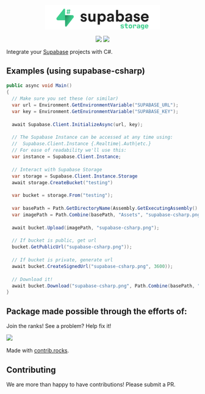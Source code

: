 <p align="center">
<img width="300" src=".github/supabase-storage.png"/>
</p>
<p align="center">
  <img src="https://github.com/supabase-community/storage-csharp/workflows/Build%20And%20Test/badge.svg"/>
  <a href="https://www.nuget.org/packages/supabase-storage-csharp/">
    <img src="https://img.shields.io/nuget/vpre/supabase-storage-csharp"/>
  </a>
</p>

Integrate your [Supabase](https://supabase.io) projects with C#.

## Examples (using supabase-csharp)

```c#
public async void Main()
{
  // Make sure you set these (or similar)
  var url = Environment.GetEnvironmentVariable("SUPABASE_URL");
  var key = Environment.GetEnvironmentVariable("SUPABASE_KEY");

  await Supabase.Client.InitializeAsync(url, key);

  // The Supabase Instance can be accessed at any time using:
  //  Supabase.Client.Instance {.Realtime|.Auth|etc.}
  // For ease of readability we'll use this:
  var instance = Supabase.Client.Instance;

  // Interact with Supabase Storage
  var storage = Supabase.Client.Instance.Storage
  await storage.CreateBucket("testing")

  var bucket = storage.From("testing");

  var basePath = Path.GetDirectoryName(Assembly.GetExecutingAssembly().CodeBase).Replace("file:", "");
  var imagePath = Path.Combine(basePath, "Assets", "supabase-csharp.png");

  await bucket.Upload(imagePath, "supabase-csharp.png");

  // If bucket is public, get url
  bucket.GetPublicUrl("supabase-csharp.png"));

  // If bucket is private, generate url
  await bucket.CreateSignedUrl("supabase-csharp.png", 3600));

  // Download it!
  await bucket.Download("supabase-csharp.png", Path.Combine(basePath, "testing-download.png"));
}
```

## Package made possible through the efforts of:

Join the ranks! See a problem? Help fix it!

<a href="https://github.com/supabase-community/storage-csharp/graphs/contributors">
  <img src="https://contrib.rocks/image?repo=supabase-community/storage-csharp" />
</a>

Made with [contrib.rocks](https://contrib.rocks/preview?repo=supabase-community%storage-csharp).

## Contributing

We are more than happy to have contributions! Please submit a PR.
